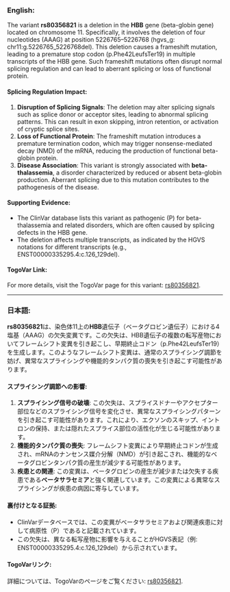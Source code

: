 ### English:
The variant **rs80356821** is a deletion in the **HBB** gene (beta-globin gene) located on chromosome 11. Specifically, it involves the deletion of four nucleotides (AAAG) at position 5226765–5226768 (hgvs_g: chr11:g.5226765_5226768del). This deletion causes a frameshift mutation, leading to a premature stop codon (p.Phe42LeufsTer19) in multiple transcripts of the HBB gene. Such frameshift mutations often disrupt normal splicing regulation and can lead to aberrant splicing or loss of functional protein.

#### Splicing Regulation Impact:
1. **Disruption of Splicing Signals**: The deletion may alter splicing signals such as splice donor or acceptor sites, leading to abnormal splicing patterns. This can result in exon skipping, intron retention, or activation of cryptic splice sites.
2. **Loss of Functional Protein**: The frameshift mutation introduces a premature termination codon, which may trigger nonsense-mediated decay (NMD) of the mRNA, reducing the production of functional beta-globin protein.
3. **Disease Association**: This variant is strongly associated with **beta-thalassemia**, a disorder characterized by reduced or absent beta-globin production. Aberrant splicing due to this mutation contributes to the pathogenesis of the disease.

#### Supporting Evidence:
- The ClinVar database lists this variant as pathogenic (P) for beta-thalassemia and related disorders, which are often caused by splicing defects in the HBB gene.
- The deletion affects multiple transcripts, as indicated by the HGVS notations for different transcripts (e.g., ENST00000335295.4:c.126_129del).

#### TogoVar Link:
For more details, visit the TogoVar page for this variant: [rs80356821](https://togovar.org/variant/tgv371136709).

---

### 日本語:
**rs80356821**は、染色体11上の**HBB**遺伝子（ベータグロビン遺伝子）における4塩基（AAAG）の欠失変異です。この欠失は、HBB遺伝子の複数の転写産物においてフレームシフト変異を引き起こし、早期終止コドン（p.Phe42LeufsTer19）を生成します。このようなフレームシフト変異は、通常のスプライシング調節を妨げ、異常なスプライシングや機能的タンパク質の喪失を引き起こす可能性があります。

#### スプライシング調節への影響:
1. **スプライシング信号の破壊**: この欠失は、スプライスドナーやアクセプター部位などのスプライシング信号を変化させ、異常なスプライシングパターンを引き起こす可能性があります。これにより、エクソンのスキップ、イントロンの保持、または隠れたスプライス部位の活性化が生じる可能性があります。
2. **機能的タンパク質の喪失**: フレームシフト変異により早期終止コドンが生成され、mRNAのナンセンス媒介分解（NMD）が引き起こされ、機能的なベータグロビンタンパク質の産生が減少する可能性があります。
3. **疾患との関連**: この変異は、ベータグロビンの産生が減少または欠失する疾患である**ベータサラセミア**と強く関連しています。この変異による異常なスプライシングが疾患の病因に寄与しています。

#### 裏付けとなる証拠:
- ClinVarデータベースでは、この変異がベータサラセミアおよび関連疾患に対して病原性（P）であると記載されています。
- この欠失は、異なる転写産物に影響を与えることがHGVS表記（例: ENST00000335295.4:c.126_129del）から示されています。

#### TogoVarリンク:
詳細については、TogoVarのページをご覧ください: [rs80356821](https://togovar.org/variant/tgv371136709).
